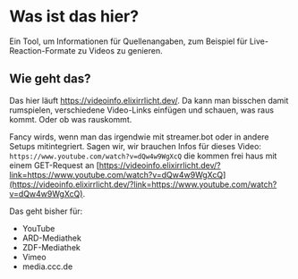 # Was ist das hier?

Ein Tool, um Informationen für Quellenangaben, zum Beispiel für Live-Reaction-Formate zu Videos zu genieren.

## Wie geht das?

Das hier läuft https://videoinfo.elixirrlicht.dev/. Da kann man bisschen damit rumspielen, verschiedene Video-Links
einfügen und schauen, was raus kommt. Oder ob was rauskommt.

Fancy wirds, wenn man das irgendwie mit streamer.bot oder in andere Setups mitintegriert. Sagen wir, wir brauchen Infos
für dieses Video: `https://www.youtube.com/watch?v=dQw4w9WgXcQ` die kommen frei haus mit einem GET-Request
an [https://videoinfo.elixirrlicht.dev/?link=https://www.youtube.com/watch?v=dQw4w9WgXcQ](https://videoinfo.elixirrlicht.dev/?link=https://www.youtube.com/watch?v=dQw4w9WgXcQ).

Das geht bisher für:

- YouTube
- ARD-Mediathek
- ZDF-Mediathek
- Vimeo
- media.ccc.de


